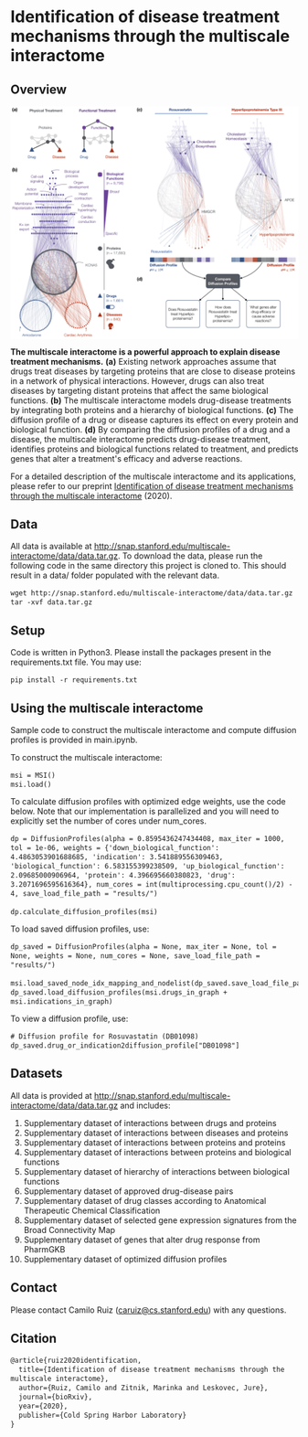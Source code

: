 # Identification of disease treatment mechanisms through the multiscale interactome

## Overview
<p align="center">
<img src="img/Overview.png" width="1100" align="center">
</p>

**The multiscale interactome is a powerful approach to explain disease treatment mechanisms.** **(a)** Existing network approaches assume that drugs treat diseases by targeting proteins that are close to disease proteins in a network of physical interactions. However, drugs can also treat diseases by targeting distant proteins that affect the same biological functions. **(b)** The multiscale interactome models drug-disease treatments by integrating both proteins and a hierarchy of biological functions. **(c)** The diffusion profile of a drug or disease captures its effect on every protein and biological function. **(d)** By comparing the diffusion profiles of a drug and a disease, the multiscale interactome predicts drug-disease treatment, identifies proteins and biological functions related to treatment, and predicts genes that alter a treatment's efficacy and adverse reactions.

For a detailed description of the multiscale interactome and its applications, please refer to our preprint [Identification of disease treatment mechanisms through the multiscale interactome](https://www.biorxiv.org/content/10.1101/2020.04.30.069690v3) (2020).

## Data
All data is available at http://snap.stanford.edu/multiscale-interactome/data/data.tar.gz. To download the data, please run the following code in the same directory this project is cloned to. This should result in a data/ folder populated with the relevant data.
```
wget http://snap.stanford.edu/multiscale-interactome/data/data.tar.gz
tar -xvf data.tar.gz
```

## Setup
Code is written in Python3. Please install the packages present in the requirements.txt file. You may use:
```
pip install -r requirements.txt
```

## Using the multiscale interactome
Sample code to construct the multiscale interactome and compute diffusion profiles is provided in main.ipynb.

To construct the multiscale interactome:
```
msi = MSI()
msi.load()
```

To calculate diffusion profiles with optimized edge weights, use the code below. Note that our implementation is parallelized and you will need to explicitly set the number of cores under num_cores.
```
dp = DiffusionProfiles(alpha = 0.8595436247434408, max_iter = 1000, tol = 1e-06, weights = {'down_biological_function': 4.4863053901688685, 'indication': 3.541889556309463, 'biological_function': 6.583155399238509, 'up_biological_function': 2.09685000906964, 'protein': 4.396695660380823, 'drug': 3.2071696595616364}, num_cores = int(multiprocessing.cpu_count()/2) - 4, save_load_file_path = "results/")

dp.calculate_diffusion_profiles(msi)
```

To load saved diffusion profiles, use:
```
dp_saved = DiffusionProfiles(alpha = None, max_iter = None, tol = None, weights = None, num_cores = None, save_load_file_path = "results/")

msi.load_saved_node_idx_mapping_and_nodelist(dp_saved.save_load_file_path)
dp_saved.load_diffusion_profiles(msi.drugs_in_graph + msi.indications_in_graph)
```

To view a diffusion profile, use:
```
# Diffusion profile for Rosuvastatin (DB01098)
dp_saved.drug_or_indication2diffusion_profile["DB01098"]
```

## Datasets
All data is provided at http://snap.stanford.edu/multiscale-interactome/data/data.tar.gz and includes:
1. Supplementary dataset of interactions between drugs and proteins
2. Supplementary dataset of interactions between diseases and proteins
3. Supplementary dataset of interactions between proteins and proteins
4. Supplementary dataset of interactions between proteins and biological functions
5. Supplementary dataset of hierarchy of interactions between biological functions
6. Supplementary dataset of approved drug-disease pairs
7. Supplementary dataset of drug classes according to Anatomical Therapeutic Chemical Classification
8. Supplementary dataset of selected gene expression signatures from the Broad Connectivity Map
9. Supplementary dataset of genes that alter drug response from PharmGKB
10. Supplementary dataset of optimized diffusion profiles

## Contact
Please contact Camilo Ruiz (caruiz@cs.stanford.edu) with any questions.

## Citation
```
@article{ruiz2020identification,
  title={Identification of disease treatment mechanisms through the multiscale interactome},
  author={Ruiz, Camilo and Zitnik, Marinka and Leskovec, Jure},
  journal={bioRxiv},
  year={2020},
  publisher={Cold Spring Harbor Laboratory}
}
```